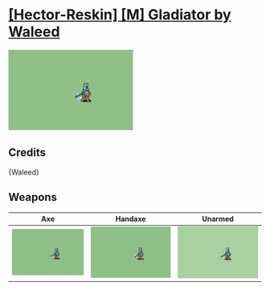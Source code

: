 # [\[Hector-Reskin\] \[M\] Gladiator by Waleed](./)

<img src="./3.%20Axe/Axe_000.png" alt="[Hector-Reskin] [M] Gladiator by Waleed standing" />

## Credits

{Waleed}

## Weapons


|Axe |Handaxe |Unarmed |
|  :---: | :---: | :---: |
| <img alt="Axe animation" src="./3.%20Axe/Axe.gif" /> | <img alt="Handaxe animation" src="./4.%20Handaxe/Handaxe.gif" /> | <img alt="Unarmed animation" src="./8.%20Unarmed/Unarmed.gif" /> |
